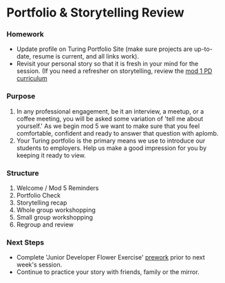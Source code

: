 # Portfolio & Storytelling Review

### Homework
  - Update profile on Turing Portfolio Site (make sure projects are up-to-date, resume is current, and all links work).
  - Revisit your personal story so that it is fresh in your mind for the session. (If you need a refresher on storytelling, review the [mod 1 PD curriculum](https://github.com/turingschool/career-development-curriculum/tree/master/module_one)
### Purpose
   1) In any professional engagement, be it an interview, a meetup, or a coffee meeting, you will be asked some variation of 'tell me about yourself.' As we begin mod 5 we want to make sure that you feel comfortable, confident and ready to answer that question with aplomb.
   2) Your Turing portfolio is the primary means we use to introduce our students to employers. Help us make a good impression for you by keeping it ready to view. 
### Structure
  1) Welcome / Mod 5 Reminders
  2) Portfolio Check
  3) Storytelling recap
  4) Whole group workshopping
  5) Small group workshopping
  6) Regroup and review

### Next Steps
  - Complete 'Junior Developer Flower Exercise' [prework](https://github.com/turingschool/module_5/blob/master/flower_exercise_2.0.md) prior to next week's session.
  - Continue to practice your story with friends, family or the mirror.


